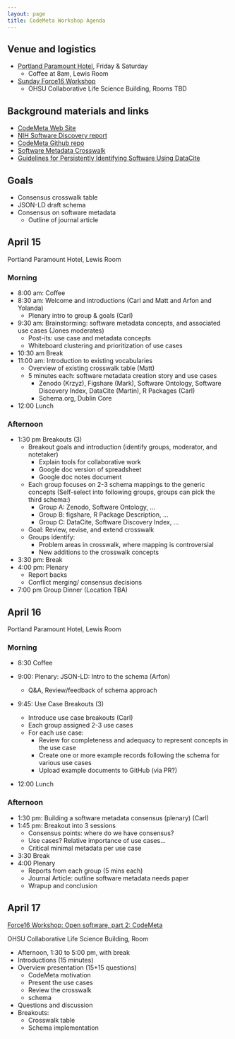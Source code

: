 ```yaml
---
layout: page
title: CodeMeta Workshop Agenda
---
```


## Venue and logistics

- [Portland Paramount Hotel](http://www.portlandparamount.com/), Friday & Saturday
  - Coffee at 8am, Lewis Room
- [Sunday Force16 Workshop](http://sched.co/5wK5)
  - OHSU Collaborative Life Science Building, Rooms TBD

## Background materials and links

- [CodeMeta Web Site](https://codemeta.github.io/)
- [NIH Software Discovery report](http://softwarediscoveryindex.org/report/)
- [CodeMeta Github repo](https://github.com/codemeta/codemeta)
- [Software Metadata Crosswalk](https://github.com/codemeta/codemeta/blob/master/crosswalk.csv)
- [Guidelines for Persistently Identifying Software Using DataCite](http://rrr.cs.st-andrews.ac.uk/wp-content/uploads/2015/10/guidelines-software-identification.pdf)

## Goals

- Consensus crosswalk table
- JSON-LD draft schema
- Consensus on software metadata
  - Outline of journal article

## April 15

Portland Paramount Hotel, Lewis Room

### Morning

- 8:00 am: Coffee
- 8:30 am: Welcome and introductions (Carl and Matt and Arfon and Yolanda)
  - Plenary intro to group & goals (Carl)
- 9:30 am: Brainstorming: software metadata concepts, and associated use cases (Jones moderates)
  - Post-its: use case and metadata concepts
  - Whiteboard clustering and prioritization of use cases
- 10:30 am Break
- 11:00 am: Introduction to existing vocabularies
  - Overview of existing crosswalk table (Matt)
  - 5 minutes each: software metadata creation story and use cases
    - Zenodo (Krzyz), Figshare (Mark), Software Ontology, Software Discovery Index, DataCite (Martin), R Packages (Carl)
    - Schema.org, Dublin Core
- 12:00 Lunch

### Afternoon

- 1:30 pm Breakouts (3)
  - Breakout goals and introduction (identify groups, moderator, and notetaker)
    - Explain tools for collaborative work
    - Google doc version of spreadsheet
    - Google doc notes document
  - Each group focuses on 2-3 schema mappings to the generic concepts (Self-select into following groups, groups can pick the third schema:)
    - Group A: Zenodo, Software Ontology, ...
    - Group B: figshare, R Package Description, ...  
    - Group C: DataCite, Software Discovery Index, ...
  - Goal: Review, revise, and extend crosswalk
  - Groups identify:
    - Problem areas in crosswalk, where mapping is controversial
    - New additions to the crosswalk concepts
- 3:30 pm: Break
- 4:00 pm: Plenary
  - Report backs
  - Conflict merging/ consensus decisions
- 7:00 pm Group Dinner (Location TBA)

## April 16

Portland Paramount Hotel, Lewis Room

### Morning

- 8:30 Coffee
- 9:00: Plenary: JSON-LD: Intro to the schema (Arfon)
  - Q&A, Review/feedback of schema approach
- 9:45: Use Case Breakouts (3)
  - Introduce use case breakouts (Carl)
  - Each group assigned 2-3 use cases
  - For each use case:
    - Review for completeness and adequacy to represent concepts in the use case
    - Create one or more example records following the schema for various use cases
    - Upload example documents to GitHub (via PR?)

- 12:00 Lunch

### Afternoon

- 1:30 pm: Building a software metadata consensus (plenary) (Carl)
- 1:45 pm: Breakout into 3 sessions
  - Consensus points: where do we have consensus?
  - Use cases?  Relative importance of use cases...
  - Critical minimal metadata per use case
- 3:30 Break
- 4:00 Plenary
  - Reports from each group (5 mins each)
  - Journal Article: outline software metadata needs paper
  - Wrapup and conclusion

## April 17

[Force16 Workshop: Open software, part 2: CodeMeta](http://sched.co/5wK5)

OHSU Collaborative Life Science Building, Room

- Afternoon, 1:30 to 5:00 pm, with break
- Introductions (15 minutes)
- Overview presentation (15+15 questions)
  - CodeMeta motivation
  - Present the use cases
  - Review the crosswalk
  - schema
- Questions and discussion
- Breakouts:
  - Crosswalk table
  - Schema implementation
